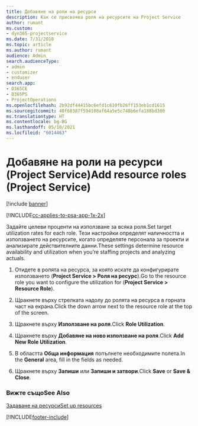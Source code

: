 ```yaml
---
title: Добавяне на роли на ресурси
description: Как се присвоява роля на ресурсите на Project Service
author: rumant
ms.custom:
- dyn365-projectservice
ms.date: 7/31/2018
ms.topic: article
ms.author: rumant
audience: Admin
search.audienceType:
- admin
- customizer
- enduser
search.app:
- D365CE
- D365PS
- ProjectOperations
ms.openlocfilehash: 2b92df44415bc6efd1c610fb26ff153eb1cd1615
ms.sourcegitcommit: 40f68387f594180af64a5e5c748b6efa188bd300
ms.translationtype: HT
ms.contentlocale: bg-BG
ms.lasthandoff: 05/10/2021
ms.locfileid: "6014463"
---
```

# <a name="add-resource-roles-project-service"></a><span data-ttu-id="c34d1-103">Добавяне на роли на ресурси (Project Service)</span><span class="sxs-lookup"><span data-stu-id="c34d1-103">Add resource roles (Project Service)</span></span>

[!include [banner](../includes/psa-now-project-operations.md)]

[!INCLUDE[cc-applies-to-psa-app-1x-2x](../includes/cc-applies-to-psa-app-1x-2x.md)]

<span data-ttu-id="c34d1-104">Задайте целеви проценти на използване за всяка роля.</span><span class="sxs-lookup"><span data-stu-id="c34d1-104">Set target utilization rates for each role.</span></span> <span data-ttu-id="c34d1-105">Тези настройки определят наличността и използването на ресурсите, когато определяте персонала за проекти и анализирате действителните данни.</span><span class="sxs-lookup"><span data-stu-id="c34d1-105">These settings determine resource availability and utilization when you’re staffing projects and analyzing actuals.</span></span>  
  
1.  <span data-ttu-id="c34d1-106">Отидете в ролята на ресурса, за която искате да конфигурирате използването (**Project Service > Роля на ресурс**).</span><span class="sxs-lookup"><span data-stu-id="c34d1-106">Go to the resource role you want to configure the utilization for (**Project Service > Resource Role**).</span></span>  
  
2.  <span data-ttu-id="c34d1-107">Щракнете върху стрелката надолу до ролята на ресурса в горната част на екрана.</span><span class="sxs-lookup"><span data-stu-id="c34d1-107">Click the down arrow next to the resource role at the top of the screen.</span></span>  
  
3.  <span data-ttu-id="c34d1-108">Щракнете върху **Използване на роля**.</span><span class="sxs-lookup"><span data-stu-id="c34d1-108">Click **Role Utilization**.</span></span>  
  
4.  <span data-ttu-id="c34d1-109">Щракнете върху **Добавяне на ново използване на роля**.</span><span class="sxs-lookup"><span data-stu-id="c34d1-109">Click **Add New Role Utilization**.</span></span>  
  
5.  <span data-ttu-id="c34d1-110">В областта **Обща информация** попълнете необходимите полета.</span><span class="sxs-lookup"><span data-stu-id="c34d1-110">In the **General** area, fill in the fields as needed.</span></span>  
  
6.  <span data-ttu-id="c34d1-111">Щракнете върху **Запиши** или **Запиши и затвори**.</span><span class="sxs-lookup"><span data-stu-id="c34d1-111">Click **Save** or **Save & Close**.</span></span>  
  
### <a name="see-also"></a><span data-ttu-id="c34d1-112">Вижте също</span><span class="sxs-lookup"><span data-stu-id="c34d1-112">See Also</span></span>  
 [<span data-ttu-id="c34d1-113">Задаване на ресурси</span><span class="sxs-lookup"><span data-stu-id="c34d1-113">Set up resources</span></span>](../psa/set-up-resources.md)


[!INCLUDE[footer-include](../includes/footer-banner.md)]